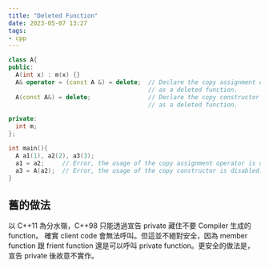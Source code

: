 ```yaml
---
title: "Deleted Function"
date: 2023-05-07 13:27
tags:
- cpp
---
```



```cpp
class A{    
public:
  A(int x) : m(x) {}
  A& operator = (const A &) = delete;  // Declare the copy assignment operator
                                       // as a deleted function.
  A(const A&) = delete;                // Declare the copy constructor
                                       // as a deleted function.

private:
  int m;
};

int main(){
  A a1(1), a2(2), a3(3);
  a1 = a2;     // Error, the usage of the copy assignment operator is disabled.
  a3 = A(a2);  // Error, the usage of the copy constructor is disabled.
}
```


## 舊的做法
以 C++11 為分水嶺，C++98 只能透過宣告 private 藏住不要 Compiler 生成的 function。
確實 client code 會無法呼叫。但這並不絕對安全，因為 member function 跟 frient function 還是可以呼叫 private function。更安全的做法是，宣告 private 後故意不實作。
